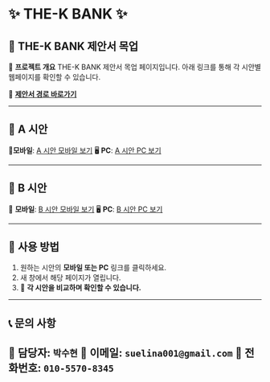 # ✨ THE-K BANK ✨
## 🏦 THE-K BANK 제안서 목업

📌 **프로젝트 개요**
THE-K BANK 제안서 목업 페이지입니다. 아래 링크를 통해 각 시안별 웹페이지를 확인할 수 있습니다.

🔗 **[제안서 경로 바로가기](https://elinasu001.github.io/THE-K-BANK_SAMPLE/root/gate.html)**

---

## 🎨 A 시안
📱**모바일**: [A 시안 모바일 보기](https://elinasu001.github.io/THE-K-BANK_SAMPLE/root/typeA/index.html)
🖥 **PC**: [A 시안 PC 보기](https://elinasu001.github.io/THE-K-BANK_SAMPLE/root/ODSA/index.html)

---

## 🎨 B 시안
📱 **모바일**: [B 시안 모바일 보기](https://elinasu001.github.io/THE-K-BANK_SAMPLE/root/typeB/index.html)
🖥 **PC**: [B 시안 PC 보기](https://elinasu001.github.io/THE-K-BANK_SAMPLE/root/ODSB/index.html)

---

## 📌 사용 방법
1. 원하는 시안의 **모바일 또는 PC** 링크를 클릭하세요.
2. 새 창에서 해당 페이지가 열립니다.
3. 🚀 **각 시안을 비교하며 확인할 수 있습니다.**

---

## 📞 문의 사항
🔹 **담당자**: `박수현`
🔹 **이메일**: `suelina001@gmail.com`
🔹 **전화번호**: `010-5570-8345`
---
